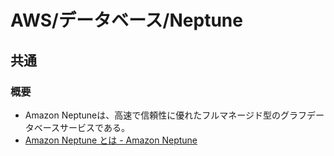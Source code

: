 # AWS/データベース/Neptune

## 共通

### 概要

- Amazon Neptuneは、高速で信頼性に優れたフルマネージド型のグラフデータベースサービスである。
- [Amazon Neptune とは - Amazon Neptune](https://docs.aws.amazon.com/ja_jp/neptune/latest/userguide/intro.html)
